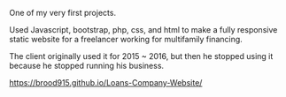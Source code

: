 One of my very first projects.

Used Javascript, bootstrap, php, css, and html to make a fully responsive static website for a freelancer working for multifamily financing.

The client originally used it for 2015 ~ 2016, but then he stopped using it because he stopped running his business.

https://brood915.github.io/Loans-Company-Website/
